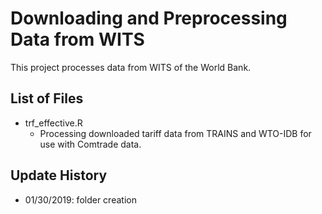 # Downloading and Preprocessing Data from WITS

This project processes data from WITS of the World Bank.

## List of Files

* trf_effective.R
  * Processing downloaded tariff data from TRAINS and WTO-IDB for use with Comtrade data.

## Update History

* 01/30/2019: folder creation
